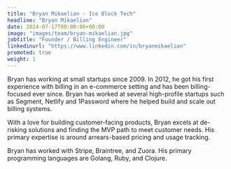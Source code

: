 ```yaml
---
title: "Bryan Mikaelian - Ice Block Tech"
headline: "Bryan Mikaelian"
date: 2024-07-17T00:00:00+00:00
image: "images/team/bryan-mikaelian.jpg"
jobtitle: "Founder / Billing Engineer"
linkedinurl: "https://www.linkedin.com/in/bryanmikaelian"
promoted: true
weight: 1
---
```


Bryan has working at small startups since 2009. In 2012, he got his first experience with billing in an e-commerce setting and has been billing-focused ever since. Bryan has worked at several high-profile startups such as Segment, Netlify and 1Password where he helped build and scale out billing systems.

With a love for building customer-facing products, Bryan excels at de-risking solutions and finding the MVP path to meet customer needs. His primary expertise is around arrears-based pricing and usage tracking.

Bryan has worked with Stripe, Braintree, and Zuora. His primary programming languages are Golang, Ruby, and Clojure.
